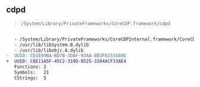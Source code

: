 ## cdpd

> `/System/Library/PrivateFrameworks/CoreCDP.framework/cdpd`

```diff

   - /System/Library/PrivateFrameworks/CoreCDPInternal.framework/CoreCDPInternal
   - /usr/lib/libSystem.B.dylib
   - /usr/lib/libobjc.A.dylib
-  UUID: CD1E99BA-BD7B-3DAF-93AA-8B3F8153488E
+  UUID: C8E11A5F-45C2-319D-B525-3284ACF33AE4
   Functions: 2
   Symbols:   21
   CStrings:  5

```
